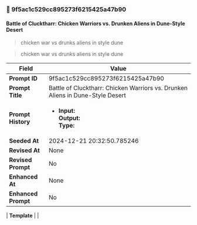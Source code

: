 

### 📜 9f5ac1c529cc895273f6215425a47b90

#### Battle of Clucktharr: Chicken Warriors vs. Drunken Aliens in Dune-Style Desert

> chicken war vs drunks aliens in style dune

> chicken war vs drunks aliens in style dune

| Field          | Value                                                                                                                                                                      |
|----------------|----------------------------------------------------------------------------------------------------------------------------------------------------------------------------|
| **Prompt ID**  | 9f5ac1c529cc895273f6215425a47b90                                                                                                                                                            |
| **Prompt Title**  | Battle of Clucktharr: Chicken Warriors vs. Drunken Aliens in Dune-Style Desert                                                                                                                                                            |
| **Prompt History** | <ul><li>**Input:**  <br> **Output:**  <br> **Type:** </li></ul> |
| **Seeded At** | 2024-12-21 20:32:50.785246                                                                                                                                                   |
| **Revised At** | None                                                                                                                                                   |
| **Revised Prompt** | No                                                                                                                                                                      |
| **Enhanced At** | None                                                                                                                                                  |
| **Enhanced Prompt** | No                                                                                                                                                                    |

| **Template**   |                                                                                                                                            |



